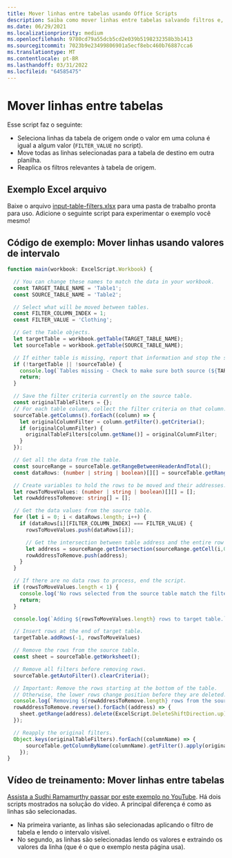 ```yaml
---
title: Mover linhas entre tabelas usando Office Scripts
description: Saiba como mover linhas entre tabelas salvando filtros e, em seguida,  processamento e reaplicação dos filtros.
ms.date: 06/29/2021
ms.localizationpriority: medium
ms.openlocfilehash: 9780cd79a55dcb5cd2e039b5198232358b3b1413
ms.sourcegitcommit: 7023b9e23499806901a5ecf8ebc460b76887cca6
ms.translationtype: MT
ms.contentlocale: pt-BR
ms.lasthandoff: 03/31/2022
ms.locfileid: "64585475"
---
```

# <a name="move-rows-across-tables"></a>Mover linhas entre tabelas

Esse script faz o seguinte:

* Seleciona linhas da tabela de origem onde o valor em uma coluna é igual a algum valor (`FILTER_VALUE` no script).
* Move todas as linhas selecionadas para a tabela de destino em outra planilha.
* Reaplica os filtros relevantes à tabela de origem.

## <a name="sample-excel-file"></a>Exemplo Excel arquivo

Baixe o arquivo <a href="input-table-filters.xlsx">input-table-filters.xlsx</a> para uma pasta de trabalho pronta para uso. Adicione o seguinte script para experimentar o exemplo você mesmo!

## <a name="sample-code-move-rows-using-range-values"></a>Código de exemplo: Mover linhas usando valores de intervalo

```TypeScript
function main(workbook: ExcelScript.Workbook) {

  // You can change these names to match the data in your workbook.
  const TARGET_TABLE_NAME = 'Table1';
  const SOURCE_TABLE_NAME = 'Table2';

  // Select what will be moved between tables.
  const FILTER_COLUMN_INDEX = 1;
  const FILTER_VALUE = 'Clothing';

  // Get the Table objects.
  let targetTable = workbook.getTable(TARGET_TABLE_NAME);
  let sourceTable = workbook.getTable(SOURCE_TABLE_NAME);

  // If either table is missing, report that information and stop the script.
  if (!targetTable || !sourceTable) {
    console.log(`Tables missing - Check to make sure both source (${TARGET_TABLE_NAME}) and target table (${SOURCE_TABLE_NAME}) are present before running the script. `);
    return;
  }

  // Save the filter criteria currently on the source table.
  const originalTableFilters = {};
  // For each table column, collect the filter criteria on that column.
  sourceTable.getColumns().forEach((column) => {
    let originalColumnFilter = column.getFilter().getCriteria();
    if (originalColumnFilter) {
      originalTableFilters[column.getName()] = originalColumnFilter;
    }
  });

  // Get all the data from the table.
  const sourceRange = sourceTable.getRangeBetweenHeaderAndTotal();
  const dataRows: (number | string | boolean)[][] = sourceTable.getRangeBetweenHeaderAndTotal().getValues();

  // Create variables to hold the rows to be moved and their addresses.
  let rowsToMoveValues: (number | string | boolean)[][] = [];
  let rowAddressToRemove: string[] = [];

  // Get the data values from the source table.
  for (let i = 0; i < dataRows.length; i++) { 
    if (dataRows[i][FILTER_COLUMN_INDEX] === FILTER_VALUE) {
      rowsToMoveValues.push(dataRows[i]);

      // Get the intersection between table address and the entire row where we found the match. This provides the address of the range to remove.
      let address = sourceRange.getIntersection(sourceRange.getCell(i,0).getEntireRow()).getAddress();
      rowAddressToRemove.push(address);
    }
  }

  // If there are no data rows to process, end the script.
  if (rowsToMoveValues.length < 1) {
    console.log('No rows selected from the source table match the filter criteria.');
    return;
  }

  console.log(`Adding ${rowsToMoveValues.length} rows to target table.`);

  // Insert rows at the end of target table.
  targetTable.addRows(-1, rowsToMoveValues)

  // Remove the rows from the source table.
  const sheet = sourceTable.getWorksheet();

  // Remove all filters before removing rows.
  sourceTable.getAutoFilter().clearCriteria();

  // Important: Remove the rows starting at the bottom of the table.
  // Otherwise, the lower rows change position before they are deleted.
  console.log(`Removing ${rowAddressToRemove.length} rows from the source table.`);
  rowAddressToRemove.reverse().forEach((address) => {
    sheet.getRange(address).delete(ExcelScript.DeleteShiftDirection.up);
  });

  // Reapply the original filters. 
  Object.keys(originalTableFilters).forEach((columnName) => {
      sourceTable.getColumnByName(columnName).getFilter().apply(originalTableFilters[columnName]);
    });
}
```

## <a name="training-video-move-rows-across-tables"></a>Vídeo de treinamento: Mover linhas entre tabelas

[Assista a Sudhi Ramamurthy passar por este exemplo no YouTube](https://youtu.be/_3t3Pk4i2L0). Há dois scripts mostrados na solução do vídeo. A principal diferença é como as linhas são selecionadas.

* Na primeira variante, as linhas são selecionadas aplicando o filtro de tabela e lendo o intervalo visível.
* No segundo, as linhas são selecionadas lendo os valores e extraindo os valores da linha (que é o que o exemplo nesta página usa).
